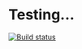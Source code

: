 # Testing...

[![Build status](https://ci.appveyor.com/api/projects/status/8en28vfpgqta7mst?retina=true)](https://ci.appveyor.com/project/hlgsdx/appveyortest)

